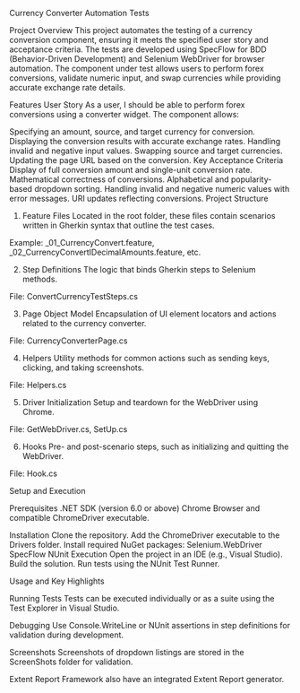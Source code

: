 Currency Converter Automation Tests

Project Overview
This project automates the testing of a currency conversion component, ensuring it meets the specified user story and acceptance criteria. The tests are developed using SpecFlow for BDD (Behavior-Driven Development) and Selenium WebDriver for browser automation. The component under test allows users to perform forex conversions, validate numeric input, and swap currencies while providing accurate exchange rate details.

Features
User Story
As a user, I should be able to perform forex conversions using a converter widget. The component allows:

Specifying an amount, source, and target currency for conversion.
Displaying the conversion results with accurate exchange rates.
Handling invalid and negative input values.
Swapping source and target currencies.
Updating the page URL based on the conversion.
Key Acceptance Criteria
Display of full conversion amount and single-unit conversion rate.
Mathematical correctness of conversions.
Alphabetical and popularity-based dropdown sorting.
Handling invalid and negative numeric values with error messages.
URI updates reflecting conversions.
Project Structure

1. Feature Files
Located in the root folder, these files contain scenarios written in Gherkin syntax that outline the test cases.

Example: _01_CurrencyConvert.feature, _02_CurrencyConvertIDecimalAmounts.feature, etc.

2. Step Definitions
The logic that binds Gherkin steps to Selenium methods.

File: ConvertCurrencyTestSteps.cs

3. Page Object Model
Encapsulation of UI element locators and actions related to the currency converter.

File: CurrencyConverterPage.cs

4. Helpers
Utility methods for common actions such as sending keys, clicking, and taking screenshots.

File: Helpers.cs

5. Driver Initialization
Setup and teardown for the WebDriver using Chrome.

File: GetWebDriver.cs, SetUp.cs

6. Hooks
Pre- and post-scenario steps, such as initializing and quitting the WebDriver.

File: Hook.cs

Setup and Execution

Prerequisites
.NET SDK (version 6.0 or above)
Chrome Browser and compatible ChromeDriver executable.

Installation
Clone the repository.
Add the ChromeDriver executable to the Drivers folder.
Install required NuGet packages:
	Selenium.WebDriver
	SpecFlow
	NUnit
Execution
Open the project in an IDE (e.g., Visual Studio).
Build the solution.
Run tests using the NUnit Test Runner.

Usage and Key Highlights

Running Tests
Tests can be executed individually or as a suite using the Test Explorer in Visual Studio.

Debugging
Use Console.WriteLine or NUnit assertions in step definitions for validation during development.

Screenshots
Screenshots of dropdown listings are stored in the ScreenShots folder for validation.

Extent Report
Framework also have an integrated Extent Report generator.